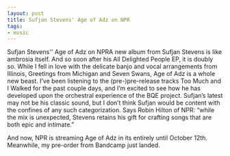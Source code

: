 ```yaml
---
layout: post
title: Sufjan Stevens' Age of Adz on NPR
tags:
- music
---
```

Sufjan Stevens'' Age of Adz on NPRA new album from Sufjan Stevens is like ambrosia itself. And so soon after his All Delighted People EP, it is doubly so. While I fell in love with the delicate banjo and vocal arrangements from Illinois, Greetings from Michigan and Seven Swans, Age of Adz is a whole new beast. I’ve been listening to the (pre-)pre-release tracks Too Much and I Walked for the past couple days, and I’m excited to see how he has developed upon the orchestral experience of the BQE project. Sufjan’s latest may not be his classic sound, but I don’t think Sufjan would be content with the confines of any such categorization. Says Robin Hilton of NPR: “while the mix is unexpected, Stevens retains his gift for crafting songs that are both epic and intimate.”

And now, NPR is streaming Age of Adz in its entirely until October 12th. Meanwhile, my pre-order from Bandcamp just landed.
